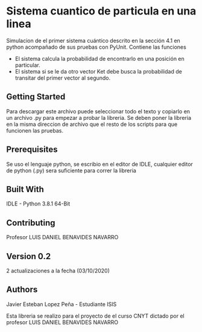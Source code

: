 # Sistema cuantico de particula en una linea
Simulacion de el primer sistema cuántico descrito en la sección 4.1 en python acompañado de sus pruebas con PyUnit. Contiene las funciones

- El sistema calcula la probabilidad de encontrarlo en una posición en particular.
- El sistema si se le da otro vector Ket debe busca la probabilidad de transitar del primer vector al segundo.

## Getting Started
Para descargar este archivo puede seleccionar todo el texto y copiarlo en un archivo .py para empezar a probar la libreria. Se deben poner la libreria en la misma direccion de archivo que el resto de los scripts para que funcionen las pruebas. 

## Prerequisites
Se uso el lenguaje python, se escribio en el editor de IDLE, cualquier editor de python (.py) sera suficiente para correr la libreria

## Built With
IDLE - Python 3.8.1 64-Bit

## Contributing
Profesor LUIS DANIEL BENAVIDES NAVARRO

## Version 0.2
2 actualizaciones a la fecha (03/10/2020)

## Authors
Javier Esteban Lopez Peña - Estudiante ISIS

Esta libreria se realizo para el proyecto de el curso CNYT dictado por el profesor LUIS DANIEL BENAVIDES NAVARRO
